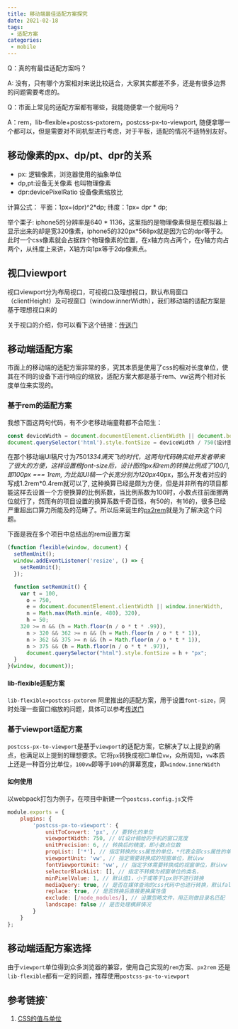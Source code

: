 ```yaml
---
title: 移动端最佳适配方案探究
date: 2021-02-18
tags:
 - 适配方案
categories:
 - mobile
---
```


Q：真的有最佳适配方案吗？

A: 没有，只有哪个方案相对来说比较适合，大家其实都差不多，还是有很多边界的问题需要考虑的。

Q：市面上常见的适配方案都有哪些，我能随便拿一个就用吗？

A：rem，lib-flexible+postcss-pxtorem，postcss-px-to-viewport, 随便拿哪一个都可以，但是需要对不同机型进行考虑，对于平板，适配的情况不适特别友好。

<!-- more -->

## 移动像素的px、dp/pt、dpr的关系

- px: 逻辑像素，浏览器使用的抽象单位
- dp,pt:设备无关像素 也叫物理像素
- dpr:devicePixelRatio 设备像素缩放比

计算公式： 平面：1px=(dpr)^2*dp; 纬度：1px= dpr * dp;

举个栗子: iphone5的分辨率是640 * 1136，这里指的是物理像素但是在模拟器上显示出来的却是宽320像素，iphone5的320px*568px就是因为它的dpr等于2。此时一个css像素就会占据四个物理像素的位置，在x轴方向占两个，在y轴方向占两个，从纬度上来讲，X轴方向1px等于2dp像素点。

## 视口viewport

视口viewport分为布局视口，可视视口及理想视口，默认布局窗口（clientHeight）及可视窗口（window.innerWidth），我们移动端的适配方案是基于理想视口来的

关于视口的介绍，你可以看下这个链接：[传送门](https://juejin.cn/post/6892775873464926222)

## 移动端适配方案

市面上的移动端的适配方案非常的多，究其本质是使用了css的相对长度单位，使其在不同的设备下进行响应的缩放，适配方案大都是基于rem、vw这两个相对长度单位来实现的。

### 基于rem的适配方案

我想下面这两句代码，有不少老移动端童鞋都不会陌生：

```js
const deviceWidth = document.documentElement.clientWidth || document.body.clientWidth;
document.querySelector('html').style.fontSize = deviceWidth / 750(设计图的宽度) * 100 + 'px';
```

在那个移动端UI稿尺寸为750*1334满天飞的时代，这两句代码确实给开发者带来了很大的方便，这样设置根font-size后，设计图的px和rem的转换比例成了100/1, 即100px === 1rem, 为比如UI稿一个长宽分别为120px*40px，那么开发者对应的写成1.2rem*0.4rem就可以了, 这种换算已经是颇为方便，但是并非所有的项目都能这样去设置一个方便换算的比例系数，当比例系数为100时，小数点往前面挪两位就行了，然而有的项目设置的换算系数千奇百怪，有50的，有16的，很多已经严重超出口算力所能及的范畴了。所以后来诞生的<a href="https://www.npmjs.com/package/px2rem">px2rem</a>就是为了解决这个问题。

下面是我在多个项目中总结出的rem设置方案

```js
(function flexible(window, document) {
  setRemUnit();
  window.addEventListener('resize', () => {
    setRemUnit();
  });

  function setRemUnit() {
    var t = 100,
      o = 750,
      e = document.documentElement.clientWidth || window.innerWidth,
      n = Math.max(Math.min(e, 480), 320),
      h = 50;
    320 >= n && (h = Math.floor(n / o * t * .99)),
      n > 320 && 362 >= n && (h = Math.floor(n / o * t * 1)),
      n > 362 && 375 >= n && (h = Math.floor(n / o * t * 1)),
      n > 375 && (h = Math.floor(n / o * t * .97)),
      document.querySelector("html").style.fontSize = h + "px";
  }
}(window, document));
```

#### lib-flexible适配方案

`lib-flexible+postcss-pxtorem` 阿里推出的适配方案，用于设置`font-size`，同时处理一些窗口缩放的问题，具体可以参考[传送门](https://github.com/amfe/lib-flexible)

### 基于viewport适配方案

`postcss-px-to-viewport`是基于`viewport`的适配方案，它解决了以上提到的痛点，也满足以上提到的理想要求。它将`px`转换成视口单位`vw`，众所周知，`vw`本质上还是一种百分比单位，`100vw`即等于`100%`的屏幕宽度，即`window.innerWidth`

#### 如何使用

以webpack打包为例子，在项目中新建一个`postcss.config.js`文件

```js
module.exports = {
    plugins: {
        'postcss-px-to-viewport': {
            unitToConvert: 'px', // 要转化的单位
            viewportWidth: 750, // UI设计稿给的手机的窗口宽度
            unitPrecision: 6, // 转换后的精度，即小数点位数
            propList: ['*'], // 指定转换的css属性的单位，*代表全部css属性的单位都进行转换
            viewportUnit: 'vw', // 指定需要转换成的视窗单位，默认vw
            fontViewportUnit: 'vw', // 指定字体需要转换成的视窗单位，默认vw
            selectorBlackList: [], // 指定不转换为视窗单位的类名，
            minPixelValue: 1, // 默认值1，小于或等于1px则不进行转换
            mediaQuery: true, // 是否在媒体查询的css代码中也进行转换，默认false
            replace: true, // 是否转换后直接更换属性值
            exclude: [/node_modules/], // 设置忽略文件，用正则做目录名匹配
            landscape: false // 是否处理横屏情况
        }
    }
};
```

## 移动端适配方案选择

由于`viewport`单位得到众多浏览器的兼容，使用自己实现的`rem`方案、`px2rem` 还是`lib-flexible`都有一定的问题，推荐使用`postcss-px-to-viewport`

## 参考链接`

1. [CSS的值与单位](https://developer.mozilla.org/zh-CN/docs/Learn/CSS/Building_blocks/Values_and_units)